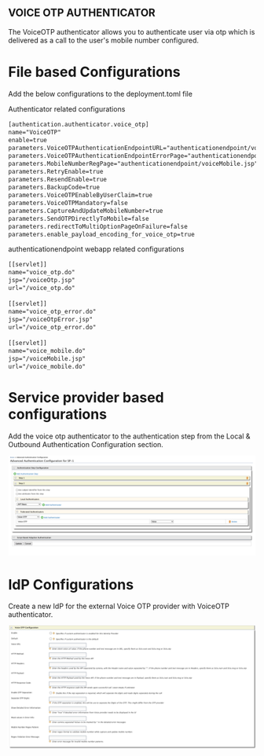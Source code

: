 ## VOICE OTP AUTHENTICATOR

The VoiceOTP authenticator allows you to authenticate user via otp which is delivered as a call to the user's mobile number configured.


# File based Configurations 

Add the below configurations to the deployment.toml file 

Authenticator related configurations

```aidl
[authentication.authenticator.voice_otp]
name="VoiceOTP"
enable=true
parameters.VoiceOTPAuthenticationEndpointURL="authenticationendpoint/voiceOtp.jsp"
parameters.VoiceOTPAuthenticationEndpointErrorPage="authenticationendpoint/voiceOtpError.jsp"
parameters.MobileNumberRegPage="authenticationendpoint/voiceMobile.jsp"
parameters.RetryEnable=true
parameters.ResendEnable=true
parameters.BackupCode=true
parameters.VoiceOTPEnableByUserClaim=true
parameters.VoiceOTPMandatory=false
parameters.CaptureAndUpdateMobileNumber=true
parameters.SendOTPDirectlyToMobile=false
parameters.redirectToMultiOptionPageOnFailure=false
parameters.enable_payload_encoding_for_voice_otp=true
```
authenticationendpoint webapp related configurations 

```aidl
[[servlet]]
name="voice_otp.do"
jsp="/voiceOtp.jsp"
url="/voice_otp.do"

[[servlet]]
name="voice_otp_error.do"
jsp="/voiceOtpError.jsp"
url="/voice_otp_error.do"

[[servlet]]
name="voice_mobile.do"
jsp="/voiceMobile.jsp"
url="/voice_mobile.do"
```

# Service provider based configurations

Add the voice otp authenticator to the authentication step from the Local & Outbound Authentication Configuration section.  

![](images/service-provider-outbound-configs.png)

# IdP Configurations

Create a new IdP for the external Voice OTP provider with VoiceOTP authenticator. 

![](images/voice-otp-connector-configs.png)


